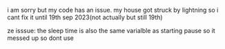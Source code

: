 i am sorry but my code has an issue.
my house got struck by lightning so i cant fix it until 19th sep 2023(not actually but still 19th)



ze isssue:
the sleep time is also the same varialble as starting pause so it messed up so dont use
